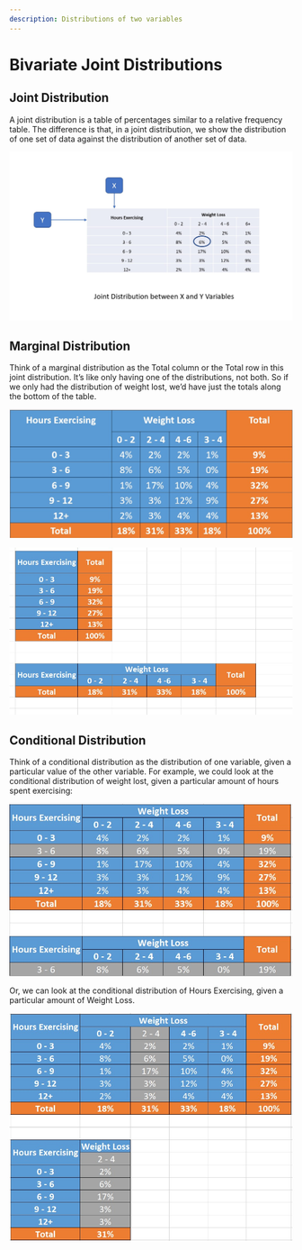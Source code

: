 ```yaml
---
description: Distributions of two variables
---
```


# Bivariate Joint Distributions

## Joint Distribution

A joint distribution is a table of percentages similar to a relative frequency table. The difference is that, in a joint distribution, we show the distribution of one set of data against the distribution of another set of data.

![Joint Distribution between Hours Exercising and Weight Loss](../.gitbook/assets/1%20%281%29.jpg)

## Marginal Distribution

Think of a marginal distribution as the Total column or the Total row in this joint distribution. It’s like only having one of the distributions, not both. So if we only had the distribution of weight lost, we’d have just the totals along the bottom of the table.

![Marginal Distributions of both Hours Exercising and Weight Loss](../.gitbook/assets/1%20%2816%29.jpg)

![Marginal Distributions of both Hours Exercising and Weight Loss](../.gitbook/assets/1%20%283%29.jpg)

## Conditional Distribution

Think of a conditional distribution as the distribution of one variable, given a particular value of the other variable. For example, we could look at the conditional distribution of weight lost, given a particular amount of hours spent exercising:

![Conditional Distribution of Weight Loss Given Hour Exercising of 3 - 6](../.gitbook/assets/1%20%287%29.jpg)

Or, we can look at the conditional distribution of Hours Exercising, given a particular amount of Weight Loss.

![Conditional Dsitribution of Hours Exercising given a weight loss of 2 -4](../.gitbook/assets/2%20%281%29.jpg)



